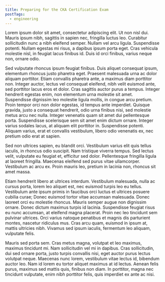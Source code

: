 ```yaml
---
title: Preparing for the CKA Certification Exam
postTags:
  - engineering
---
```

Lorem ipsum dolor sit amet, consectetur adipiscing elit. Ut non nisl dui. Mauris ipsum nibh, sagittis in sapien nec, fringilla luctus leo. Curabitur sollicitudin nunc a nibh eleifend semper. Nullam vel arcu ligula. Suspendisse potenti. Nullam egestas mi risus, a dapibus ipsum porta eget. Cras vehicula molestie nisl, in feugiat lacus finibus id. Duis id orci finibus, varius neque non, ornare odio.

Sed vulputate rhoncus ipsum feugiat finibus. Duis aliquet consequat ipsum, elementum rhoncus justo pharetra eget. Praesent malesuada urna ac dolor aliquam porttitor. Etiam convallis pharetra ante, a maximus diam porttitor non. Integer auctor, lectus vel consequat eleifend, nibh velit euismod ante, sed porttitor lacus eros et dolor. Cras sagittis auctor purus a tempus. Integer hendrerit egestas enim, non elementum urna molestie sit amet. Suspendisse dignissim leo molestie ligula mollis, in congue arcu pretium. Proin tempor orci non dolor egestas, id tempus ante imperdiet. Quisque gravida, justo a consequat hendrerit, odio urna finibus nisi, sed molestie metus arcu nec nulla. Integer venenatis quam sit amet dui pellentesque porta. Suspendisse scelerisque sem sit amet enim dictum ornare. Integer varius sodales lacus, at aliquam elit porttitor in. Suspendisse potenti. Aliquam varius, erat et convallis vestibulum, libero odio venenatis ex, nec pretium odio erat at sapien.

Sed non ultrices sapien, eu blandit orci. Vestibulum varius elit quis tellus iaculis, in rhoncus odio suscipit. Nam tristique viverra tempus. Sed lectus velit, vulputate eu feugiat et, efficitur sed dolor. Pellentesque fringilla ligula at laoreet fringilla. Maecenas eleifend sed purus vitae ullamcorper. Vestibulum ac arcu ex. Proin mauris leo, pretium in lacinia non, rhoncus sit amet massa.

Etiam hendrerit libero at ultrices interdum. Vestibulum malesuada, nulla ac cursus porta, lorem leo aliquet est, nec euismod turpis leo eu tellus. Vestibulum ante ipsum primis in faucibus orci luctus et ultrices posuere cubilia curae; Donec euismod tortor vitae accumsan malesuada. Donec laoreet orci eu molestie rhoncus. Mauris semper augue non dignissim ornare. Donec dictum maximus turpis id lacinia. Suspendisse feugiat risus eu nunc accumsan, at eleifend magna placerat. Proin nec leo tincidunt sem pulvinar ultrices. Orci varius natoque penatibus et magnis dis parturient montes, nascetur ridiculus mus. Cras arcu quam, euismod in ipsum at, mattis ultricies nibh. Vivamus sed ipsum iaculis, fermentum leo aliquam, vulputate felis.

Mauris sed porta sem. Cras metus magna, volutpat et leo maximus, maximus tincidunt mi. Nam sollicitudin vel mi in dapibus. Cras sollicitudin, dui sed ornare porta, justo turpis convallis nisi, eget auctor purus lectus volutpat neque. Maecenas nunc lorem, vestibulum vitae lectus id, bibendum auctor leo. Nam id lorem eu tortor aliquet maximus at id lectus. Aenean felis purus, maximus sed mattis quis, finibus non diam. In porttitor, magna nec tincidunt vulputate, enim nibh porttitor felis, quis imperdiet ex ante ac nisi.